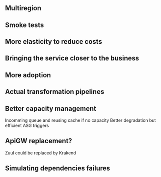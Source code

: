 #

## Multiregion

## Smoke tests

## More elasticity to reduce costs

## Bringing the service closer to the business

## More adoption

## Actual transformation pipelines

## Better capacity management

Incomming queue and reusing cache if no capacity
Better degradation but efficient ASG triggers

## ApiGW replacement?

Zuul could be replaced by Krakend

## Simulating dependencies failures

